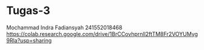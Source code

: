 # Tugas-3
Mochammad Indra Fadiansyah
241552018468
https://colab.research.google.com/drive/1BrCCovhprnll2ftTM8Fr2VOYUMyg9Rla?usp=sharing
